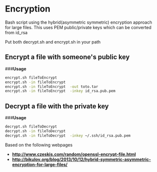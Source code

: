 # Encryption
Bash script using the hybrid(asymmetric symmetric) encryption approach for large files. This uses PEM public/private keys which can be converted from id_rsa

Put both decrypt.sh and encrypt.sh in your path
## Encrypt a file with someone's public key 
###__Usage__
```bash
encrypt.sh fileToEncrypt
encrypt.sh -in fileToEncrypt
encrypt.sh -in fileToEncrypt  -out toto.tar
encrypt.sh -in fileToEncrypt  -inkey id_rsa.pub.pem
```

## Decrypt a file with the private key
###__Usage__
```bash
decrypt.sh fileToDecrypt
decrypt.sh -in fileToDecrypt
decrypt.sh -in fileToDecrypt  -inkey ~/.ssh/id_rsa.pub.pem
```

Based on the following webpages
 * __http://www.czeskis.com/random/openssl-encrypt-file.html__
 * __http://bikulov.org/blog/2013/10/12/hybrid-symmetric-asymmetric-encryption-for-large-files/__
